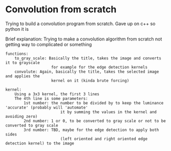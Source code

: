 # Convolution from scratch
 Trying to build a convolution program from scratch. Gave up on c++ so python it is

Brief explanation:
    Trying to make a convolution algorithm from scratch
    not getting way to complicated or something

    functions:
        to_gray_scale: Basically the title, takes the image and converts it to grayscale
                        for example for the edge detection kernels
        convolute: Again, basically the title, takes the selected image and applies the
                        kernel on it (kinda brute forcing)
    
    kernel: 
        Using a 3x3 kernel, the first 3 lines
        The 4th line is some parameters:
            1st number: the number to be divided by to keep the luminance 'accurate' (probably will 'automate'
                            it by summing the values in the kernel and avoiding zero)
            2nd number: 1 or 0, to be converted to gray scale or not to be converted to gray scale
            3rd number: TBD, maybe for the edge detection to apply both sides
                            (left oriented and right oriented edge detection kernel) to the image